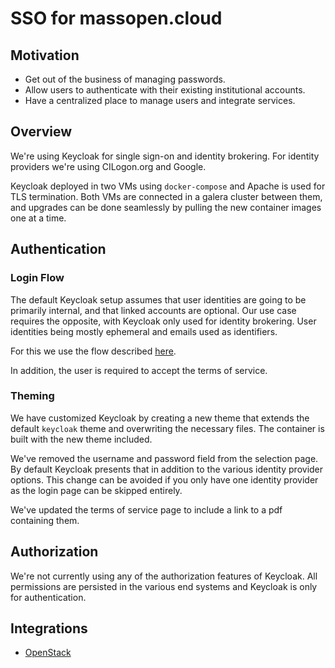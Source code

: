 # SSO for massopen.cloud

## Motivation

- Get out of the business of managing passwords.
- Allow users to authenticate with their existing institutional accounts.
- Have a centralized place to manage users and integrate services.

## Overview

We're using Keycloak for single sign-on and identity brokering. For identity
providers we're using CILogon.org and Google.

Keycloak deployed in two VMs using `docker-compose` and Apache is used for TLS
termination. Both VMs are connected in a galera cluster between them, and
upgrades can be done seamlessly by pulling the new container images one at a
time.

## Authentication

### Login Flow

The default Keycloak setup assumes that user identities are going to be
primarily internal, and that linked accounts are optional. Our use case
requires the opposite, with Keycloak only used for identity brokering. User
identities being mostly ephemeral and emails used as identifiers.

For this we use the flow described
[here](https://www.keycloak.org/docs/latest/server_admin/#automatically-link-existing-first-login-flow).

In addition, the user is required to accept the terms of service.

### Theming

We have customized Keycloak by creating a new theme that extends the default
`keycloak` theme and overwriting the necessary files. The container is built
with the new theme included.

We've removed the username and password field from the selection page. By
default Keycloak presents that in addition to the various identity provider
options. This change can be avoided if you only have one identity provider as
the login page can be skipped entirely.

We've updated the terms of service page to include a link to a pdf containing
them.

## Authorization

We're not currently using any of the authorization features of Keycloak. All
permissions are persisted in the various end systems and Keycloak is only for
authentication.

## Integrations
- [OpenStack](docs/integration-openstack.md)
